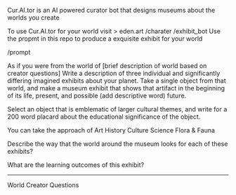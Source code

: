 Cur.AI.tor is an AI powered curator bot that designs museums about the worlds you create

To use Cur.AI.tor for your world visit > eden.art /charater /exhibit_bot
Use the propmt in this repo to produce a exquisite exhibit for your world 

/prompt

As if you were from the world of [brief description of world based on creator questions]
Write a description of three individual and significantly differing imagined exhibits about your planet. Take a single object from that world, and make a museum exhibit that shows that artifact in the beginning of its life, present, and possible (add descriptive word) future.

Select an object that is emblematic of larger cultural themes, and write for a 200 word placard about the educational significance of the object.

You can take the approach of 
Art
History
Culture
Science
Flora & Fauna

Describe the way that the world around the museum looks for each of these exhibits?

What are the learning outcomes of this exhibit?
______________

World Creator Questions

